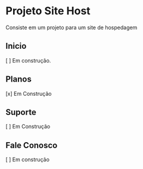 # Projeto Site Host
Consiste em um projeto para um site de hospedagem

## Inicio
[ ] Em construção.

## Planos
[x] Em Construção

## Suporte 
[ ] Em Construção

## Fale Conosco
[ ] Em construção
